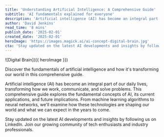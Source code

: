 ```yaml
---
title: 'Understanding Artificial Intelligence: A Comprehensive Guide'
subtitle: 'AI fundamentals explained for everyone'
description: 'Artificial intelligence (AI) has become an integral part of our daily lives, transforming how we work, communicate, and solve problems. This comprehensive guide explores the fundamental concepts of AI, its current applications, and future implications. From machine learning algorithms to neural networks, we\'ll examine how these technologies are shaping our world and what we can expect in the years to come.'
author: 'David Jenkins'
read_time: '8 mins'
publish_date: '2025-02-01'
created_date: '2025-02-01'
heroImage: 'https://images.magick.ai/ai-concept-digital-brain.jpg'
cta: 'Stay updated on the latest AI developments and insights by following us on LinkedIn. Join our growing community of tech enthusiasts and industry professionals.'
---
```


![Digital Brain]({{ heroImage }})

Discover the fundamentals of artificial intelligence and how it's transforming our world in this comprehensive guide.

Artificial intelligence (AI) has become an integral part of our daily lives, transforming how we work, communicate, and solve problems. This comprehensive guide explores the fundamental concepts of AI, its current applications, and future implications. From machine learning algorithms to neural networks, we'll examine how these technologies are shaping our world and what we can expect in the years to come.

Stay updated on the latest AI developments and insights by following us on LinkedIn. Join our growing community of tech enthusiasts and industry professionals.